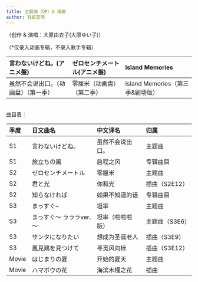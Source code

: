 ```yaml
---
title: 主题曲（OP）& 插曲
author: 轻虹空雨
---
```


（创作 & 演唱：大原由衣子(大原ゆい子)）

（*仅录入动画专辑，不录入歌手专辑）

|言わないけどね。(アニメ盤)|ゼロセンチメートル(アニメ盤)|Island Memories|
|:--|:--|:--|
|虽然不会说出口。（动画盘）（第一季）|零厘米（动画盘）（第二季）|Island Memories（第三季&剧场版）|

<br/>
曲目表：

|季度|日文曲名|中文译名|归属|
|:--|:--|:--|:--|
|S1|言わないけどね。|虽然不会说出口。|主题曲|
|S1|旅立ちの風 |启程之风|专辑曲目|
|S2|ゼロセンチメートル |零厘米|主题曲|
|S2|君と光|你和光|插曲（S2E12）|
|S2|知らなければ|如果不知道的话|专辑曲目|
|S3| まっすぐ~|坦率|主题曲|
|S3|まっすぐ～ ラララver.～|坦率（啦啦啦版）|主题曲（S3E6）|
|S3|サンタになりたい|想成为圣诞老人|插曲（S3E9）|
|S3|風見鶏を見つけて|寻觅风向标|插曲（S3E12）|
|Movie| はじまりの夏 |开始的夏天|主题曲|
|Movie|ハマボウの花|海滨木槿之花|插曲|
